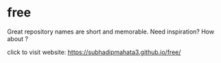 # free
Great repository names are short and memorable. Need inspiration? How about ?


click to visit website:  https://subhadipmahata3.github.io/free/
